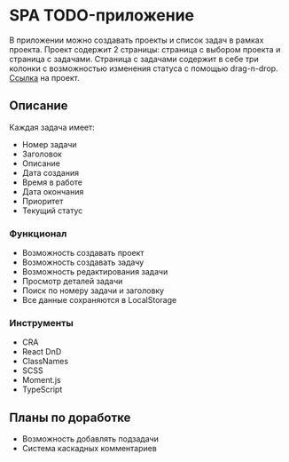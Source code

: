 # SPA TODO-приложение

В приложении можно создавать проекты и список задач в рамках проекта. Проект содержит 2 страницы: страница с выбором проекта и страница с задачами. Страница с задачами содержит в себе три колонки c возможностью изменения статуса с помощью drag-n-drop. [Ссылка](uptrader-todo-4l01omiv0-natasmit.vercel.app) на проект. 

## Описание

Каждая задача имеет:
- Номер задачи
- Заголовок
- Описание
- Дата создания
- Время в работе
- Дата окончания
- Приоритет
- Текущий статус

### Функционал

- Возможность создавать проект
- Возможность создавать задачу
- Возможность редактирования задачи
- Просмотр деталей задачи
- Поиск по номеру задачи и заголовку
- Все данные сохраняются в LocalStorage

### Инструменты

- CRA
- React DnD
- ClassNames
- SCSS
- Moment.js
- TypeScript

## Планы по доработке

- Возможность добавлять подзадачи
- Система каскадных комментариев
